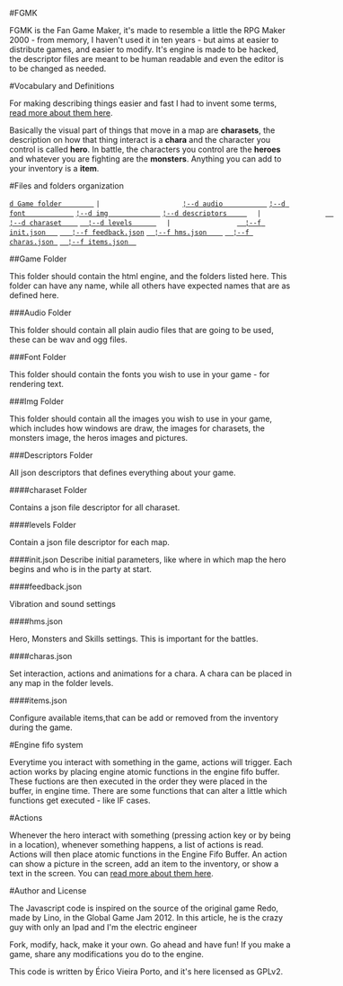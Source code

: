 #FGMK

FGMK is the Fan Game Maker, it's made to resemble a little the RPG Maker 2000 - from memory, I haven't used it in ten years - but aims at easier to distribute games, and easier to modify. It's engine is made to be hacked, the descriptor files are meant to be human readable and even the editor is to be changed as needed.

#Vocabulary and Definitions

For making describing things easier and fast I had to invent some terms, [read more about them here](terms.md).

Basically the visual part of things that move in a map are **charasets**, the description on how that thing interact is a **chara** and the character you control is called **hero**. In battle, the characters you control are the **heroes** and whatever you are fighting are the **monsters**. Anything you can add to your inventory is a **item**.

#Files and folders organization

[`d Game folder        `](#game-folder)
`|                    `
[`¦--d audio           `](#audio-folder)
[`¦--d font            `](#font-folder)
[`¦--d img             `](#img-folder)
[`¦--d descriptors     `](#descriptors-folder)
`   |                 `
[`   ¦--d charaset     `](#charaset-folder)
[`   ¦--d levels       `](#levels-folder)
`   |                 `
[`   ¦--f init.json    `](#initjson)
[`   ¦--f feedback.json`](#feedbackjson)
[`   ¦--f hms.json     `](#hmsjson)
[`   ¦--f charas.json  `](#charasjson)
[`   ¦--f items.json   `](#itemsjson)

##Game Folder

This folder should contain the html engine, and the folders listed here. This folder can have any name, while all others have expected names that are as defined here.

###Audio Folder

This folder should contain all plain audio files that are going to be used, these can be wav and ogg files.

###Font Folder

This folder should contain the fonts you wish to use in your game - for rendering text.

###Img Folder

This folder should contain all the images you wish to use in your game, which includes how windows are draw, the images for charasets, the monsters image, the heros images and pictures.

###Descriptors Folder

All json descriptors that defines everything about your game.

####charaset Folder

Contains a json file descriptor for all charaset.

####levels Folder

Contain a json file descriptor for each map.

####init.json
Describe initial parameters, like where in which map the hero begins and who is in the party at start.

####feedback.json

Vibration and sound settings

####hms.json

Hero, Monsters and Skills settings. This is important for the battles.

####charas.json

Set interaction, actions and animations for a chara. A chara can be placed in any map in the folder levels.

####items.json

Configure available items,that can be add or removed from the inventory during the game.


#Engine fifo system

Everytime you interact with something in the game, actions will trigger. Each action works by placing engine atomic functions in the engine fifo buffer. These fuctions are then executed in the order they were placed in the buffer, in engine time. There are some functions that can alter a little which functions get executed - like IF cases.

#Actions

Whenever the hero interact with something (pressing action key or by being in a location), whenever something  happens, a list of actions is read. Actions will then place atomic functions in the Engine Fifo Buffer. An action can show a picture in the screen, add an item to the inventory, or show a text in the screen. You can [read more about them here](actions.md).

#Author and License

The Javascript code is inspired on the source of the original game Redo, made by Lino, in the Global Game Jam 2012. In this article, he is the crazy guy with only an Ipad and I'm the electric engineer

Fork, modify, hack, make it your own. Go ahead and have fun! If you make a game, share any modifications you do to the engine.

This code is written by Érico Vieira Porto, and it's here licensed as GPLv2.
